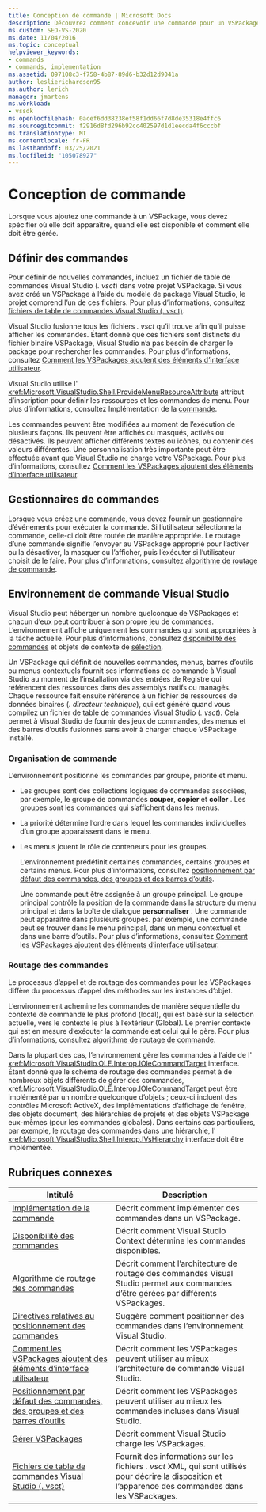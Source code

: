 ```yaml
---
title: Conception de commande | Microsoft Docs
description: Découvrez comment concevoir une commande pour un VSPackage dans Visual Studio. Notamment, comment spécifier où il s’affiche, quand il est disponible et comment il doit être géré.
ms.custom: SEO-VS-2020
ms.date: 11/04/2016
ms.topic: conceptual
helpviewer_keywords:
- commands
- commands, implementation
ms.assetid: 097108c3-f758-4b87-89d6-b32d12d9041a
author: leslierichardson95
ms.author: lerich
manager: jmartens
ms.workload:
- vssdk
ms.openlocfilehash: 0acef6dd38238ef58f1dd66f7d8de35318e4ffc6
ms.sourcegitcommit: f2916d8fd296b92cc402597d1d1eecda4f6cccbf
ms.translationtype: MT
ms.contentlocale: fr-FR
ms.lasthandoff: 03/25/2021
ms.locfileid: "105078927"
---
```

# <a name="command-design"></a>Conception de commande
Lorsque vous ajoutez une commande à un VSPackage, vous devez spécifier où elle doit apparaître, quand elle est disponible et comment elle doit être gérée.

## <a name="define-commands"></a>Définir des commandes
 Pour définir de nouvelles commandes, incluez un fichier de table de commandes Visual Studio (*. vsct*) dans votre projet VSPackage. Si vous avez créé un VSPackage à l’aide du modèle de package Visual Studio, le projet comprend l’un de ces fichiers. Pour plus d’informations, consultez [fichiers de table de commandes Visual Studio (. vsct)](../../extensibility/internals/visual-studio-command-table-dot-vsct-files.md).

 Visual Studio fusionne tous les fichiers *. vsct* qu’il trouve afin qu’il puisse afficher les commandes. Étant donné que ces fichiers sont distincts du fichier binaire VSPackage, Visual Studio n’a pas besoin de charger le package pour rechercher les commandes. Pour plus d’informations, consultez [Comment les VSPackages ajoutent des éléments d’interface utilisateur](../../extensibility/internals/how-vspackages-add-user-interface-elements.md).

 Visual Studio utilise l' <xref:Microsoft.VisualStudio.Shell.ProvideMenuResourceAttribute> attribut d’inscription pour définir les ressources et les commandes de menu. Pour plus d’informations, consultez Implémentation de la [commande](../../extensibility/internals/command-implementation.md).

 Les commandes peuvent être modifiées au moment de l’exécution de plusieurs façons. Ils peuvent être affichés ou masqués, activés ou désactivés. Ils peuvent afficher différents textes ou icônes, ou contenir des valeurs différentes. Une personnalisation très importante peut être effectuée avant que Visual Studio ne charge votre VSPackage. Pour plus d’informations, consultez [Comment les VSPackages ajoutent des éléments d’interface utilisateur](../../extensibility/internals/how-vspackages-add-user-interface-elements.md).

## <a name="command-handlers"></a>Gestionnaires de commandes
 Lorsque vous créez une commande, vous devez fournir un gestionnaire d’événements pour exécuter la commande. Si l’utilisateur sélectionne la commande, celle-ci doit être routée de manière appropriée. Le routage d’une commande signifie l’envoyer au VSPackage approprié pour l’activer ou la désactiver, la masquer ou l’afficher, puis l’exécuter si l’utilisateur choisit de le faire. Pour plus d’informations, consultez [algorithme de routage de commande](../../extensibility/internals/command-routing-algorithm.md).

## <a name="visual-studio-command-environment"></a>Environnement de commande Visual Studio
 Visual Studio peut héberger un nombre quelconque de VSPackages et chacun d’eux peut contribuer à son propre jeu de commandes. L’environnement affiche uniquement les commandes qui sont appropriées à la tâche actuelle. Pour plus d’informations, consultez [disponibilité des commandes](../../extensibility/internals/command-availability.md) et objets de contexte de [sélection](../../extensibility/internals/selection-context-objects.md).

 Un VSPackage qui définit de nouvelles commandes, menus, barres d’outils ou menus contextuels fournit ses informations de commande à Visual Studio au moment de l’installation via des entrées de Registre qui référencent des ressources dans des assemblys natifs ou managés. Chaque ressource fait ensuite référence à un fichier de ressources de données binaires (*. directeur technique*), qui est généré quand vous compilez un fichier de table de commandes Visual Studio (*. vsct*). Cela permet à Visual Studio de fournir des jeux de commandes, des menus et des barres d’outils fusionnés sans avoir à charger chaque VSPackage installé.

### <a name="command-organization"></a>Organisation de commande
 L’environnement positionne les commandes par groupe, priorité et menu.

- Les groupes sont des collections logiques de commandes associées, par exemple, le groupe de commandes **couper**, **copier** et **coller** . Les groupes sont les commandes qui s’affichent dans les menus.

- La priorité détermine l’ordre dans lequel les commandes individuelles d’un groupe apparaissent dans le menu.

- Les menus jouent le rôle de conteneurs pour les groupes.

  L’environnement prédéfinit certaines commandes, certains groupes et certains menus. Pour plus d’informations, consultez [positionnement par défaut des commandes, des groupes et des barres d’outils](../../extensibility/internals/default-command-group-and-toolbar-placement.md).

  Une commande peut être assignée à un groupe principal. Le groupe principal contrôle la position de la commande dans la structure du menu principal et dans la boîte de dialogue **personnaliser** . Une commande peut apparaître dans plusieurs groupes. par exemple, une commande peut se trouver dans le menu principal, dans un menu contextuel et dans une barre d’outils. Pour plus d’informations, consultez [Comment les VSPackages ajoutent des éléments d’interface utilisateur](../../extensibility/internals/how-vspackages-add-user-interface-elements.md).

### <a name="command-routing"></a>Routage des commandes
 Le processus d’appel et de routage des commandes pour les VSPackages diffère du processus d’appel des méthodes sur les instances d’objet.

 L’environnement achemine les commandes de manière séquentielle du contexte de commande le plus profond (local), qui est basé sur la sélection actuelle, vers le contexte le plus à l’extérieur (Global). Le premier contexte qui est en mesure d’exécuter la commande est celui qui le gère. Pour plus d’informations, consultez [algorithme de routage de commande](../../extensibility/internals/command-routing-algorithm.md).

 Dans la plupart des cas, l’environnement gère les commandes à l’aide de l' <xref:Microsoft.VisualStudio.OLE.Interop.IOleCommandTarget> interface. Étant donné que le schéma de routage des commandes permet à de nombreux objets différents de gérer des commandes, <xref:Microsoft.VisualStudio.OLE.Interop.IOleCommandTarget> peut être implémenté par un nombre quelconque d’objets ; ceux-ci incluent des contrôles Microsoft ActiveX, des implémentations d’affichage de fenêtre, des objets document, des hiérarchies de projets et des objets VSPackage eux-mêmes (pour les commandes globales). Dans certains cas particuliers, par exemple, le routage des commandes dans une hiérarchie, l' <xref:Microsoft.VisualStudio.Shell.Interop.IVsHierarchy> interface doit être implémentée.

## <a name="related-topics"></a>Rubriques connexes

|Intitulé|Description|
|-----------|-----------------|
|[Implémentation de la commande](../../extensibility/internals/command-implementation.md)|Décrit comment implémenter des commandes dans un VSPackage.|
|[Disponibilité des commandes](../../extensibility/internals/command-availability.md)|Décrit comment Visual Studio Context détermine les commandes disponibles.|
|[Algorithme de routage des commandes](../../extensibility/internals/command-routing-algorithm.md)|Décrit comment l’architecture de routage des commandes Visual Studio permet aux commandes d’être gérées par différents VSPackages.|
|[Directives relatives au positionnement des commandes](../../extensibility/internals/command-placement-guidelines.md)|Suggère comment positionner des commandes dans l’environnement Visual Studio.|
|[Comment les VSPackages ajoutent des éléments d’interface utilisateur](../../extensibility/internals/how-vspackages-add-user-interface-elements.md)|Décrit comment les VSPackages peuvent utiliser au mieux l’architecture de commande Visual Studio.|
|[Positionnement par défaut des commandes, des groupes et des barres d’outils](../../extensibility/internals/default-command-group-and-toolbar-placement.md)|Décrit comment les VSPackages peuvent utiliser au mieux les commandes incluses dans Visual Studio.|
|[Gérer VSPackages](../../extensibility/managing-vspackages.md)|Décrit comment Visual Studio charge les VSPackages.|
|[Fichiers de table de commandes Visual Studio (. vsct)](../../extensibility/internals/visual-studio-command-table-dot-vsct-files.md)|Fournit des informations sur les fichiers *. vsct* XML, qui sont utilisés pour décrire la disposition et l’apparence des commandes dans les VSPackages.|
